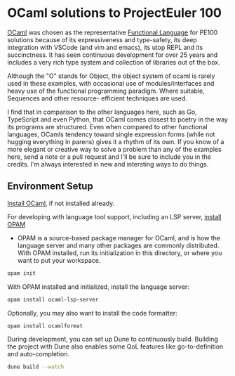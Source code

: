# OCaml solutions to ProjectEuler 100

[OCaml](https://ocaml.org) was chosen as the representative [Functional Language](
    https://wikipedia.org/wiki/Functional_programming)
for PE100 solutions because of its expressiveness and type-safety, its deep
integration with VSCode (and vim and emacs), its utop REPL and its succinctness.
It has seen continuous development for over 25 years and includes a very rich type
system and collection of libraries out of the box.

Although the "O" stands for Object, the object system of ocaml is rarely used in
these examples, with occasional use of modules/interfaces and heavy use of the
functional programming paradigm.  Where suitable, Sequences and other resource-
efficient techniques are used.

I find that in comparison to the other languages here, such as Go, TypeScript and
even Python, that OCaml comes closest to poetry in the way its programs are
structured.  Even when compared to other functional languages, OCamls tendency toward
single expression forms (while not hugging everything in parens) gives it a rhythm
of its own.  If you know of a more elegant or creative way to solve a problem than
any of the examples here, send a note or a pull request and I'll be sure to include
you in the credits.  I'm always interested in new and intersting ways to do things.


## Environment Setup

[Install OCaml](https://ocaml.org/docs/installing-ocaml), if not installed already.

For developing with language tool support, including an LSP server,
[install OPAM](https://opam.ocaml.org/)

* OPAM is a source-based package manager for OCaml, and is how the language
  server and many other packages are commonly distributed.  With OPAM installed,
  run its initialization in this directory, or where you want to put your workspace.

```bash
opam init
```

With OPAM installed and initialized, install the language server:

```bash
opam install ocaml-lsp-server
```

Optionally, you may also want to install the code formatter:

```bash
opam install ocamlformat
```

During development, you can set up Dune to continuously build.  Building the project
with Dune also enables some QoL features like go-to-definition and auto-completion.

```bash
dune build --watch
```
